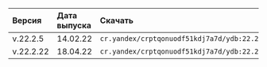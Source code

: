 Версия |  Дата выпуска | Скачать
:--- | :--- | :---
v.22.2.5 | 14.02.22 | `cr.yandex/crptqonuodf51kdj7a7d/ydb:22.2.5`
v.22.2.22 | 18.04.22 | `cr.yandex/crptqonuodf51kdj7a7d/ydb:22.2.22`